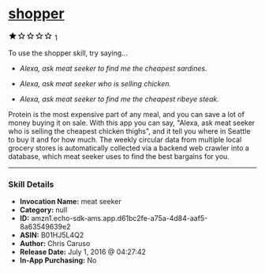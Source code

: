 # [shopper](http://alexa.amazon.com/#skills/amzn1.echo-sdk-ams.app.d61bc2fe-a75a-4d84-aaf5-8a63549639e2)
![1 stars](../../images/ic_star_black_18dp_1x.png)![1 stars](../../images/ic_star_border_black_18dp_1x.png)![1 stars](../../images/ic_star_border_black_18dp_1x.png)![1 stars](../../images/ic_star_border_black_18dp_1x.png)![1 stars](../../images/ic_star_border_black_18dp_1x.png) 1

To use the shopper skill, try saying...

* *Alexa, ask meat seeker to find me the cheapest sardines.*

* *Alexa, ask meat seeker who is selling chicken.*

* *Alexa, ask meat seeker to find me the cheapest ribeye steak.*

Protein is the most expensive part of any meal, and you can save a lot of money buying it on sale. With this app you can say, "Alexa, ask meat seeker who is selling the cheapest chicken thighs", and it tell you where in Seattle to buy it and for how much. The weekly circular data from multiple local grocery stores is automatically collected via a backend web crawler into a database, which meat seeker uses to find the best bargains for you.

***

### Skill Details

* **Invocation Name:** meat seeker
* **Category:** null
* **ID:** amzn1.echo-sdk-ams.app.d61bc2fe-a75a-4d84-aaf5-8a63549639e2
* **ASIN:** B01HJ5L4Q2
* **Author:** Chris Caruso
* **Release Date:** July 1, 2016 @ 04:27:42
* **In-App Purchasing:** No
